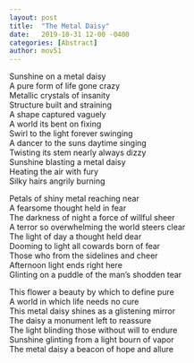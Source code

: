 ```yaml
---
layout: post
title:  "The Metal Daisy"
date:   2019-10-31 12-00 -0400
categories: [Abstract]
author: mov51
---
```

Sunshine on a metal daisy  
A pure form of life gone crazy  
Metallic crystals of insanity  
Structure built and straining  
A shape captured vaguely  
A world its bent on fixing  
Swirl to the light forever swinging  
A dancer to the suns daytime singing  
Twisting its stem nearly always dizzy  
Sunshine blasting a metal daisy  
Heating the air with fury  
Silky hairs angrily burning  

Petals of shiny metal reaching near  
A fearsome thought held in fear  
The darkness of night a force of willful sheer  
A terror so overwhelming the world steers clear  
The light of day a thought held dear  
Dooming to light all cowards born of fear  
Those who from the sidelines and cheer  
Afternoon light ends right here  
Glinting on a puddle of the man’s shodden tear  

This flower a beauty by which to define pure  
A world in which life needs no cure  
This metal daisy shines as a glistening mirror  
The daisy a monument left to reassure  
The light blinding those without will to endure  
Sunshine glinting from a light bourn of vapor  
The metal daisy a beacon of hope and allure  

